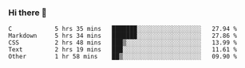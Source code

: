 ### Hi there 👋

<!--
**WShiBin/WShiBin** is a ✨ _special_ ✨ repository because its `README.md` (this file) appears on your GitHub profile.

Here are some ideas to get you started:

- 🔭 I’m currently working on ...
- 🌱 I’m currently learning ...
- 👯 I’m looking to collaborate on ...
- 🤔 I’m looking for help with ...
- 💬 Ask me about ...
- 📫 How to reach me: ...
- 😄 Pronouns: ...
- ⚡ Fun fact: ...
-->

<!--START_SECTION:waka-->

```text
C            5 hrs 35 mins   ███████░░░░░░░░░░░░░░░░░░   27.94 %
Markdown     5 hrs 34 mins   ███████░░░░░░░░░░░░░░░░░░   27.86 %
CSS          2 hrs 48 mins   ███▒░░░░░░░░░░░░░░░░░░░░░   13.99 %
Text         2 hrs 19 mins   ███░░░░░░░░░░░░░░░░░░░░░░   11.61 %
Other        1 hr 58 mins    ██▒░░░░░░░░░░░░░░░░░░░░░░   09.90 %
```

<!--END_SECTION:waka-->
